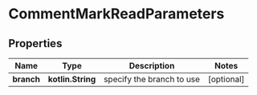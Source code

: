 
# CommentMarkReadParameters

## Properties
Name | Type | Description | Notes
------------ | ------------- | ------------- | -------------
**branch** | **kotlin.String** | specify the branch to use |  [optional]



